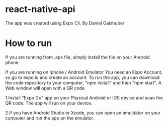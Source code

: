 # react-native-api

The app was created using Expo Cli. By Daniel Gaishuber

# How to run
If you are running from .apk file, simply install the file on your Android phone.

If you are running on Iphone / Android Emulator
You need an Expo Account, so go to expo.io and create an account.
To run the app, you can download the code repository to your computer, "npm install" and then "npm start".
A Web window will open with a QR code.

1.Install "Expo Go" app on your Physical Android or IOS device and scan the QR code.
The app will run on your device.

2.If you have Android Studio or Xcode, you can open an emuldator on your computer and run the app on the emulator.

